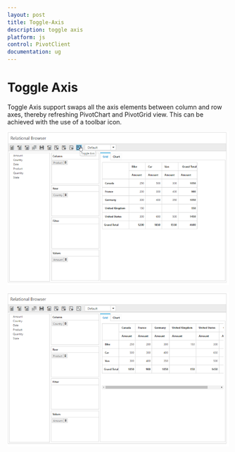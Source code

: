 ```yaml
---
layout: post
title: Toggle-Axis
description: toggle axis
platform: js
control: PivotClient
documentation: ug
---
```


# Toggle Axis

Toggle Axis support swaps all the axis elements between column and row axes, thereby refreshing PivotChart and PivotGrid view. This can be achieved with the use of a toolbar icon.

![](Toggle-Axis_images/before-toggle-axis.png)


![](Toggle-Axis_images/after-toggle-axis.png)

